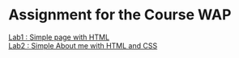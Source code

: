 # Assignment for the Course WAP
<a href="https://redaboumediene.github.io/WAP/Lab1/">Lab1 : Simple page with HTML</a>
<br>
<a href="https://redaboumediene.github.io/WAP/Lab2/">Lab2 : Simple About me with HTML and CSS</a>
